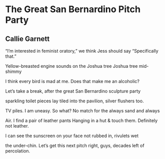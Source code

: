 # The Great San Bernardino Pitch Party
## Callie Garnett
“I’m interested in feminist oratory,” we think
Jess should say
“Specifically that.”

Yellow-breasted engine sounds on the
Joshua tree
Joshua tree mid-shimmy

I think every bird is mad
at me. Does that make me
an alcoholic?

Let’s take a break, after
the great San Bernardino sculpture party

sparkling toilet pieces lay tiled into
the pavilion,
silver flushers too.

TV piles. I am
uneasy. So what?
No match for the always sand and always

Air. I find a pair of leather pants
Hanging in a hut & touch them.
Definitely not leather.

I can see the sunscreen on your face
not rubbed in,
rivulets wet

the under-chin. Let’s get this next pitch
right, guys,
decades left of percolation.